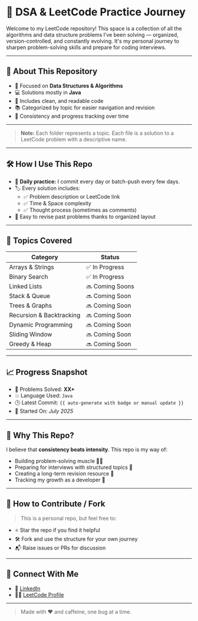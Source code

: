 # 🚀 DSA & LeetCode Practice Journey

Welcome to my LeetCode repository! This space is a collection of all the algorithms and data structure problems I’ve been solving — organized, version-controlled, and constantly evolving. It's my personal journey to sharpen problem-solving skills and prepare for coding interviews.

---

## 📌 About This Repository

- 🧠 Focused on **Data Structures & Algorithms**
- 💻 Solutions mostly in **Java** 
- 🧪 Includes clean, and readable code
- 📚 Categorized by topic for easier navigation and revision
- 🏹 Consistency and progress tracking over time

---


> **Note:** Each folder represents a topic. Each file is a solution to a LeetCode problem with a descriptive name.

---

## 🛠️ How I Use This Repo

- 📅 **Daily practice:** I commit every day or batch-push every few days.
- 🏷️ Every solution includes:
  - ✅ Problem description or LeetCode link
  - ✅ Time & Space complexity
  - ✅ Thought process (sometimes as comments)
- 🔁 Easy to revise past problems thanks to organized layout

---

## 🧭 Topics Covered

| Category          | Status |
|-------------------|--------|
| Arrays & Strings  | ✅ In Progress |
| Binary Search     | ✅ In Progress |
| Linked Lists       | 🔜 Coming Soons |
| Stack & Queue     | 🔜 Coming Soon |
| Trees & Graphs    | 🔜 Coming Soon |
| Recursion & Backtracking | 🔜 Coming Soon |
| Dynamic Programming | 🔜 Coming Soon |
| Sliding Window     | 🔜 Coming Soon |
| Greedy & Heap     | 🔜 Coming Soon |


---

## 📈 Progress Snapshot

- 🧩 Problems Solved: **XX+**
- 💥 Language Used: `Java`
- 🕒 Latest Commit: `{{ auto-generate with badge or manual update }}`
- 🔖 Started On: *July 2025*

---

## 🧠 Why This Repo?

I believe that **consistency beats intensity**. This repo is my way of:
- Building problem-solving muscle 🏋️‍♂️
- Preparing for interviews with structured topics 💼
- Creating a long-term revision resource 🔄
- Tracking my growth as a developer 🧬

---

## 🏁 How to Contribute / Fork

> This is a personal repo, but feel free to:
- ⭐ Star the repo if you find it helpful
- 🛠️ Fork and use the structure for your own journey
- 📬 Raise issues or PRs for discussion

---

## 🔗 Connect With Me

- 💼 [LinkedIn](https://www.linkedin.com/in/ojashwa-tripathi/)
- 🧑‍💻 [LeetCode Profile](https://leetcode.com/u/Plasma-123/) 


---

> Made with ❤️ and caffeine, one bug at a time.



